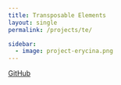 ```yaml
---
title: Transposable Elements
layout: single
permalink: /projects/te/

sidebar:
  - image: project-erycina.png
---
```


[GitHub](https://github.com/michelle-hwang/teproj)

